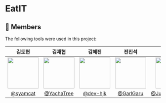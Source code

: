 # EatIT


## :busts_in_silhouette: Members ##

The following tools were used in this project:

|김도현|김재협|김혜진|전진석|정현민|홍관섭|
|:--------------------:|:--------------------:|:--------------------:|:--------------------:|:--------------------:|:--------------------:|
|<img src = "https://avatars.githubusercontent.com/u/94904427?v=4" width = "100" height = "100">|<img src = "https://avatars.githubusercontent.com/u/73402982?v=4" width = "100" height = "100">|<img src = "https://avatars.githubusercontent.com/u/173024446?v=4" width = "100" height = "100">|<img src = "https://avatars.githubusercontent.com/u/101577450?v=4" width = "100" height = "100">|<img src = "https://avatars.githubusercontent.com/u/148692050?v=4" width = "100" height = "100">|<img src = "https://avatars.githubusercontent.com/u/173024396?v=4" width = "100" height = "100">
|[@syamcat](https://github.com/syamcat)|[@YachaTree](https://github.com/YachaTree)|[@dev-hjk](hhttps://github.com/dev-hjk)|[@GarlGaru](https://github.com/GarlGaru)|[@JungHyeonmin](https://github.com/JungHyeonmin)|[@gsh118](https://github.com/gsh118)|

